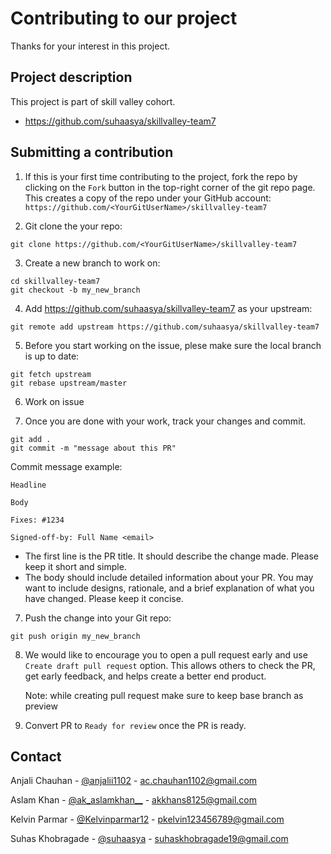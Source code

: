 # Contributing to our project

Thanks for your interest in this project.

## Project description

This project is part of skill valley cohort.

- https://github.com/suhaasya/skillvalley-team7

## Submitting a contribution

1. If this is your first time contributing to the project, fork the repo by clicking on the `Fork` button in the top-right corner of the git repo page.
   This creates a copy of the repo under your GitHub account: `https://github.com/<YourGitUserName>/skillvalley-team7`

2. Git clone the your repo:

```
git clone https://github.com/<YourGitUserName>/skillvalley-team7
```

3. Create a new branch to work on:

```
cd skillvalley-team7
git checkout -b my_new_branch
```

4. Add https://github.com/suhaasya/skillvalley-team7 as your upstream:

```
git remote add upstream https://github.com/suhaasya/skillvalley-team7
```

5. Before you start working on the issue, plese make sure the local branch is up to date:

```
git fetch upstream
git rebase upstream/master
```

6. Work on issue

7. Once you are done with your work, track your changes and commit.

```
git add .
git commit -m "message about this PR"
```

Commit message example:

```
Headline

Body

Fixes: #1234

Signed-off-by: Full Name <email>
```

- The first line is the PR title. It should describe the change made. Please keep it short and simple.
- The body should include detailed information about your PR. You may want to include designs, rationale, and a brief explanation of what you have changed. Please keep it concise.

7. Push the change into your Git repo:

```
git push origin my_new_branch
```

8. We would like to encourage you to open a pull request early and use `Create draft pull request` option. This allows others to check the PR, get early feedback, and helps create a better end product.

   Note: while creating pull request make sure to keep base branch as preview

9. Convert PR to `Ready for review` once the PR is ready.

## Contact

Anjali Chauhan - [@anjalii1102](https://twitter.com/anjalii1102) - ac.chauhan1102@gmail.com <br />

Aslam Khan - [@ak_aslamkhan\_\_](https://twitter.com/ak_aslamkhan__) - akkhans8125@gmail.com <br />

Kelvin Parmar - [@Kelvinparmar12](https://twitter.com/Kelvinparmar12) - pkelvin123456789@gmail.com <br />

Suhas Khobragade - [@suhaasya](https://twitter.com/suhaasya) - suhaskhobragade19@gmail.com <br />
